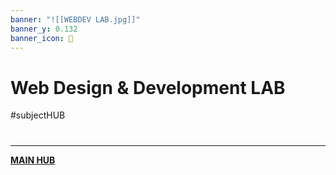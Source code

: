 ```yaml
---
banner: "![[WEBDEV LAB.jpg]]"
banner_y: 0.132
banner_icon: 📱
---
```

# Web Design & Development LAB
#subjectHUB 


# 
---
**[MAIN HUB](MAINBSIT.md)**